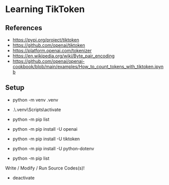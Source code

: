 # Learning TikToken

## References

- https://pypi.org/project/tiktoken
- https://github.com/openai/tiktoken
- https://platform.openai.com/tokenizer
- https://en.wikipedia.org/wiki/Byte_pair_encoding
- https://github.com/openai/openai-cookbook/blob/main/examples/How_to_count_tokens_with_tiktoken.ipynb

## Setup

- python -m venv .venv

- .\\.venv\Scripts\activate

- python -m pip list

- python -m pip install -U openai
- python -m pip install -U tiktoken
- python -m pip install -U python-dotenv

- python -m pip list

Write / Modify / Run Source Codes(s)!

- deactivate
